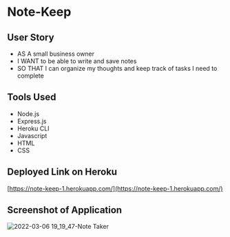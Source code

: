 # Note-Keep

## User Story

- AS A small business owner
- I WANT to be able to write and save notes
- SO THAT I can organize my thoughts and keep track of tasks I need to complete

## Tools Used

- Node.js
- Express.js
- Heroku CLI
- Javascript
- HTML
- CSS

## Deployed Link on Heroku

[https://note-keep-1.herokuapp.com/](https://note-keep-1.herokuapp.com/)

## Screenshot of Application
![2022-03-06 19_19_47-Note Taker](https://user-images.githubusercontent.com/17996569/156962210-dca5d6c2-7be7-4942-aaee-a53d48aafd89.png)


